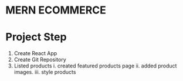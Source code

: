 # MERN ECOMMERCE

# Project Step

1. Create React App
2. Create Git Repository
3. Listed products
    i. created featured products page
    ii. added product images.
    iii. style products